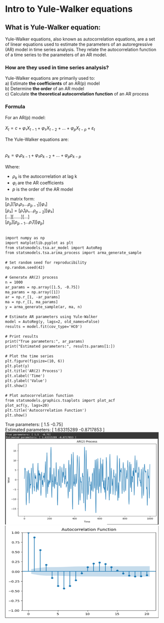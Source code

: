 # Intro to Yule-Walker equations

## What is Yule-Walker equation:
Yule-Walker equations, also known as autocorrelation equations, are a set of linear equations used to estimate the parameters of an autoregressive (AR) model in time series analysis. They relate the autocorrelation function of a time series to the parameters of an AR model.

### How are they used in time series analysis?
Yule-Walker equations are primarily used to: <br /> 
a) Estimate **the coefficients** of an AR(p) model <br /> 
b) Determine **the order** of an AR model <br /> 
c) Calculate **the theoretical autocorrelation function** of an AR process

### Formula
For an AR(p) model: <br /> 
<br /> 
$X_t = c + φ₁X_{t-1} + φ₂X_{t-2} + ... + φ_pX_{t-p} + ε_t$
<br /> 
<br /> 
The Yule-Walker equations are: <br /> 
<br /> 
<br /> 
$ρ_k = φ₁ρ_{k-1} + φ₂ρ_{k-2} + ... + φ_pρ_{k-p}$
<br /> 
<br /> 
Where:
- $ρ_k$ is the autocorrelation at lag k
- $φ_i$ are the AR coefficients
- $p$ is the order of the AR model

In matrix form: <br /> 
$[ρ₁]   [1   ρ₁  ρ₂ ... ρ_{p-1}] [φ₁]$ <br /> 
$[ρ₂] = [ρ₁  1   ρ₁ ... ρ_{p-2}] [φ₂]$ <br /> 
$[...]   [...               ...] [...]$ <br /> 
$[ρ_p]   [ρ_{p-1} ... ρ₁    1  ] [φ_p]$ <br /> 
<br /> 

```
import numpy as np
import matplotlib.pyplot as plt
from statsmodels.tsa.ar_model import AutoReg
from statsmodels.tsa.arima_process import arma_generate_sample

# Set random seed for reproducibility
np.random.seed(42)

# Generate AR(2) process
n = 1000
ar_params = np.array([1.5, -0.75])
ma_params = np.array([1])
ar = np.r_[1, -ar_params]
ma = np.r_[1, ma_params]
y = arma_generate_sample(ar, ma, n)

# Estimate AR parameters using Yule-Walker
model = AutoReg(y, lags=2, old_names=False)
results = model.fit(cov_type='HC0')

# Print results
print("True parameters:", ar_params)
print("Estimated parameters:", results.params[1:])

# Plot the time series
plt.figure(figsize=(10, 6))
plt.plot(y)
plt.title('AR(2) Process')
plt.xlabel('Time')
plt.ylabel('Value')
plt.show()

# Plot autocorrelation function
from statsmodels.graphics.tsaplots import plot_acf
plot_acf(y, lags=20)
plt.title('Autocorrelation Function')
plt.show()
```
True parameters: [ 1.5  -0.75] <br /> 
Estimated parameters: [ 1.63315289 -0.8717853 ]
<img src="images/yule_walker_ar.png?" width="500" height="300"/>
<img src="images/yule_walker_acf.png?" width="500" height="300"/>

